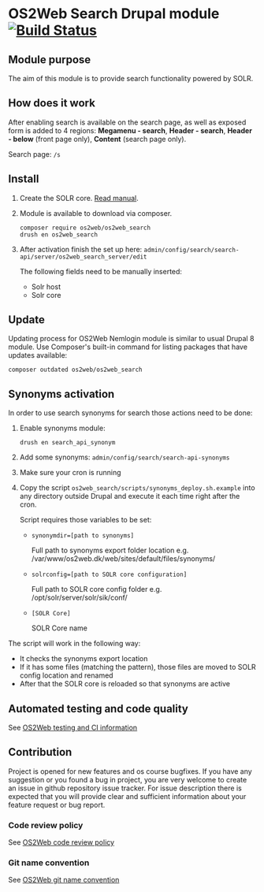 # OS2Web Search Drupal module  [![Build Status](https://travis-ci.org/OS2web/os2web_search.svg?branch=master)](https://travis-ci.org/OS2web/os2web_nemlogin)

## Module purpose

The aim of this module is to provide search functionality powered by SOLR.

## How does it work

After enabling search is available on the search page, as well as exposed form is added to 4 regions: **Megamenu - search**, **Header - search**, **Header - below** (front page only), **Content** (search page only).

Search page: ```/s```

## Install

1. Create the SOLR core. [Read manual](https://git.drupalcode.org/project/search_api_solr#setting-up-solr-single-core).

1. Module is available to download via composer.
    ```
    composer require os2web/os2web_search
    drush en os2web_search
    ```

1. After activation finish the set up here: ```admin/config/search/search-api/server/os2web_search_server/edit```

   The following fields need to be manually inserted:
    - Solr host
    - Solr core

## Update
Updating process for OS2Web Nemlogin module is similar to usual Drupal 8 module.
Use Composer's built-in command for listing packages that have updates available:

```
composer outdated os2web/os2web_search
```

## Synonyms activation
In order to use search synonyms for search those actions need to be done:

1. Enable synonyms module:
    ```
    drush en search_api_synonym
    ```
1. Add some synonyms: ```admin/config/search/search-api-synonyms```
1. Make sure your cron is running
1. Copy the script ```os2web_search/scripts/synonyms_deploy.sh.example``` into any directory outside Drupal and execute it each time right after the cron.

   Script requires those variables to be set:
   * ```synonymdir=[path to synonyms]```

        Full path to synonyms export folder location e.g. /var/www/os2web.dk/web/sites/default/files/synonyms/
   * ```solrconfig=[path to SOLR core configuration]```

        Full path to SOLR core config folder e.g. /opt/solr/server/solr/sik/conf/
   * ```[SOLR Core]```

        SOLR Core name

The script will work in the following way:
* It checks the synonyms export location
* If it has some files (matching the pattern), those files are moved to SOLR config location and renamed
* After that the SOLR core is reloaded so that synonyms are active

## Automated testing and code quality
See [OS2Web testing and CI information](https://github.com/OS2Web/docs#testing-and-ci)

## Contribution

Project is opened for new features and os course bugfixes.
If you have any suggestion or you found a bug in project, you are very welcome
to create an issue in github repository issue tracker.
For issue description there is expected that you will provide clear and
sufficient information about your feature request or bug report.

### Code review policy
See [OS2Web code review policy](https://github.com/OS2Web/docs#code-review)

### Git name convention
See [OS2Web git name convention](https://github.com/OS2Web/docs#git-guideline)
